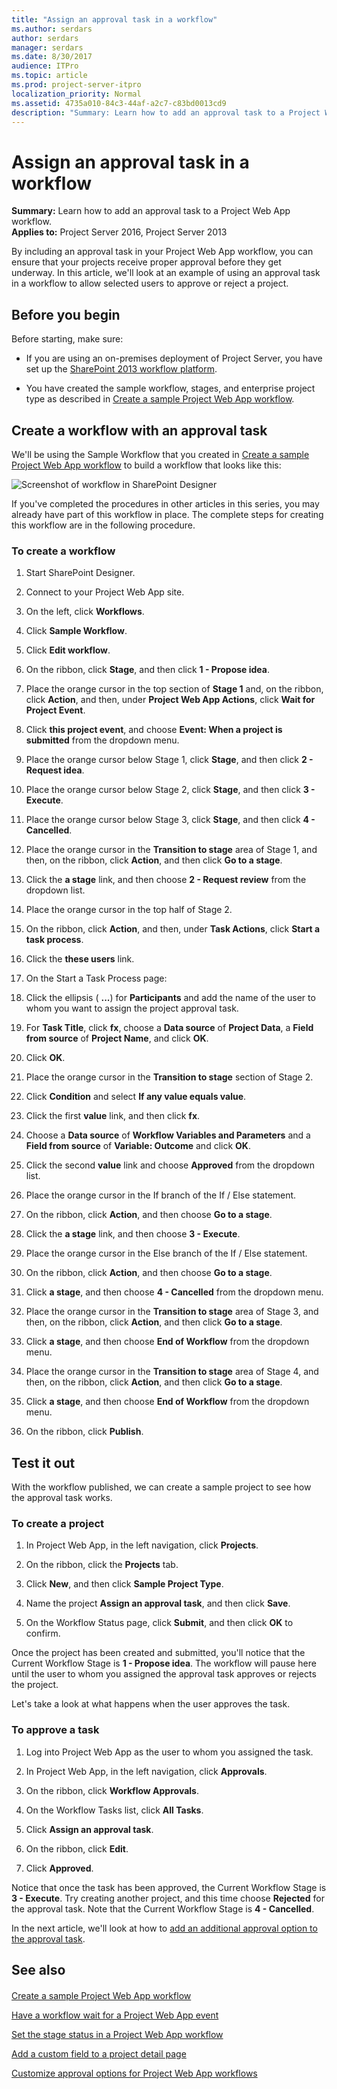 ```yaml
---
title: "Assign an approval task in a workflow"
ms.author: serdars
author: serdars
manager: serdars
ms.date: 8/30/2017
audience: ITPro
ms.topic: article
ms.prod: project-server-itpro
localization_priority: Normal
ms.assetid: 4735a010-84c3-44af-a2c7-c83bd0013cd9
description: "Summary: Learn how to add an approval task to a Project Web App workflow."
---
```


# Assign an approval task in a workflow
 
 **Summary:** Learn how to add an approval task to a Project Web App workflow.<br/>
**Applies to:** Project Server 2016, Project Server 2013
  
By including an approval task in your Project Web App workflow, you can ensure that your projects receive proper approval before they get underway. In this article, we'll look at an example of using an approval task in a workflow to allow selected users to approve or reject a project.
  
## Before you begin
<a name="begin"> </a>

Before starting, make sure:
  
- If you are using an on-premises deployment of Project Server, you have set up the [SharePoint 2013 workflow platform](/SharePoint/governance/workflow-in-sharepoint-server).
    
- You have created the sample workflow, stages, and enterprise project type as described in [Create a sample Project Web App workflow](create-a-sample-project-web-app-workflow.md).
    
## Create a workflow with an approval task
<a name="proc1"> </a>

We'll be using the Sample Workflow that you created in [Create a sample Project Web App workflow](create-a-sample-project-web-app-workflow.md) to build a workflow that looks like this:
  
![Screenshot of workflow in SharePoint Designer](images/WorkflowAssignAnApprovalTask.png)
  
If you've completed the procedures in other articles in this series, you may already have part of this workflow in place. The complete steps for creating this workflow are in the following procedure.
  
### To create a workflow

1. Start SharePoint Designer.
    
2. Connect to your Project Web App site.
    
3. On the left, click **Workflows**.
    
4. Click **Sample Workflow**.
    
5. Click **Edit workflow**.
    
6. On the ribbon, click **Stage**, and then click **1 - Propose idea**.
    
7. Place the orange cursor in the top section of **Stage 1** and, on the ribbon, click **Action**, and then, under **Project Web App Actions**, click **Wait for Project Event**.
    
8. Click **this project event**, and choose **Event: When a project is submitted** from the dropdown menu.
    
9. Place the orange cursor below Stage 1, click **Stage**, and then click **2 - Request idea**.
    
10. Place the orange cursor below Stage 2, click **Stage**, and then click **3 - Execute**.
    
11. Place the orange cursor below Stage 3, click **Stage**, and then click **4 - Cancelled**.
    
12. Place the orange cursor in the **Transition to stage** area of Stage 1, and then, on the ribbon, click **Action**, and then click **Go to a stage**.
    
13. Click the **a stage** link, and then choose **2 - Request review** from the dropdown list.
    
14. Place the orange cursor in the top half of Stage 2.
    
15. On the ribbon, click **Action**, and then, under **Task Actions**, click **Start a task process**.
    
16. Click the **these users** link.
    
17. On the Start a Task Process page:
    
1. Click the ellipsis ( **...**) for **Participants** and add the name of the user to whom you want to assign the project approval task.
    
2. For **Task Title**, click **fx**, choose a **Data source** of **Project Data**, a **Field from source** of **Project Name**, and click **OK**.
    
3. Click **OK**.
    
18. Place the orange cursor in the **Transition to stage** section of Stage 2.
    
19. Click **Condition** and select **If any value equals value**.
    
20. Click the first **value** link, and then click **fx**.
    
21. Choose a **Data source** of **Workflow Variables and Parameters** and a **Field from source** of **Variable: Outcome** and click **OK**.
    
22. Click the second **value** link and choose **Approved** from the dropdown list.
    
23. Place the orange cursor in the If branch of the If / Else statement.
    
24. On the ribbon, click **Action**, and then choose **Go to a stage**.
    
25. Click the **a stage** link, and then choose **3 - Execute**.
    
26. Place the orange cursor in the Else branch of the If / Else statement.
    
27. On the ribbon, click **Action**, and then choose **Go to a stage**.
    
28. Click **a stage**, and then choose **4 - Cancelled** from the dropdown menu.
    
29. Place the orange cursor in the **Transition to stage** area of Stage 3, and then, on the ribbon, click **Action**, and then click **Go to a stage**.
    
30. Click **a stage**, and then choose **End of Workflow** from the dropdown menu.
    
31. Place the orange cursor in the **Transition to stage** area of Stage 4, and then, on the ribbon, click **Action**, and then click **Go to a stage**.
    
32. Click **a stage**, and then choose **End of Workflow** from the dropdown menu.
    
33. On the ribbon, click **Publish**.
    
## Test it out
<a name="proc2"> </a>

With the workflow published, we can create a sample project to see how the approval task works.
  
### To create a project

1. In Project Web App, in the left navigation, click **Projects**.
    
2. On the ribbon, click the **Projects** tab.
    
3. Click **New**, and then click **Sample Project Type**.
    
4. Name the project **Assign an approval task**, and then click **Save**.
    
5. On the Workflow Status page, click **Submit**, and then click **OK** to confirm.
    
Once the project has been created and submitted, you'll notice that the Current Workflow Stage is **1 - Propose idea**. The workflow will pause here until the user to whom you assigned the approval task approves or rejects the project.
  
Let's take a look at what happens when the user approves the task.
  
### To approve a task

1. Log into Project Web App as the user to whom you assigned the task.
    
2. In Project Web App, in the left navigation, click **Approvals**.
    
3. On the ribbon, click **Workflow Approvals**.
    
4. On the Workflow Tasks list, click **All Tasks**.
    
5. Click **Assign an approval task**.
    
6. On the ribbon, click **Edit**.
    
7. Click **Approved**.
    
Notice that once the task has been approved, the Current Workflow Stage is **3 - Execute**. Try creating another project, and this time choose **Rejected** for the approval task. Note that the Current Workflow Stage is **4 - Cancelled**.
  
In the next article, we'll look at how to [add an additional approval option to the approval task](customize-approval-options-for-project-web-app-workflows.md).
  
## See also
<a name="proc2"> </a>

#### 

[Create a sample Project Web App workflow](create-a-sample-project-web-app-workflow.md)
  
[Have a workflow wait for a Project Web App event](have-a-workflow-wait-for-a-project-web-app-event.md)
  
[Set the stage status in a Project Web App workflow](set-the-stage-status-in-a-project-web-app-workflow.md)
  
[Add a custom field to a project detail page](add-a-custom-field-to-a-project-detail-page.md)
  
[Customize approval options for Project Web App workflows](customize-approval-options-for-project-web-app-workflows.md)